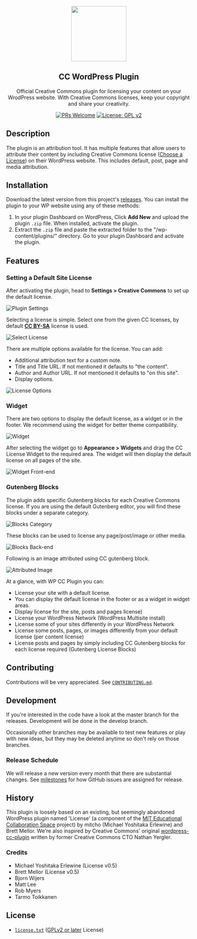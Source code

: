 <div align="center">
  <img src="https://mirrors.creativecommons.org/presskit/icons/cc.xlarge.png" height="150">
  <h2 align="center">CC WordPress Plugin</h2>
  <p align="center">Official Creative Commons plugin for licensing your content on your WrodPress website. With Creative Commons licenses, keep your copyright and share your creativity.
  </p>

[![PRs Welcome](https://img.shields.io/badge/PRs-welcome-brightgreen.svg?style=flat-square)](http://makeapullrequest.com) [![License: GPL v2](https://img.shields.io/badge/License-GPL%20v2-blue.svg)](https://www.gnu.org/licenses/old-licenses/gpl-2.0.en.html)

</div>

## Description

The plugin is an attribution tool. It has multiple features that allow users to attribute their content by including Creative Commons license
([Choose a License](https://creativecommons.org/choose/)) on their WordPress website. This includes default, post, page and media attribution.

## Installation

Download the latest version from this project's [releases][releases]. You can install the plugin to your WP website
using any of these methods:

[releases]: https://github.com/creativecommons/creativecommons-wordpress-plugin/releases "Releases · creativecommons/creativecommons-wordpress-plugin"

1. In your plugin Dashboard on WordPress, Click **Add New** and
upload the plugin `.zip` file. When installed, activate the plugin.
2. Extract the `.zip` file and paste the extracted folder to the
   "/wp-content/plugins/" directory. Go to your plugin Dashboard and activate the plugin.


## Features

### Setting a Default Site License

After activating the plugin, head to **Settings > Creative Commons** to set up the default license.

![Plugin Settings](https://cl.ly/01ae314c5c57/img)

Selecting a license is simple. Select one from the given
CC licenses, by default [**CC BY-SA**](http://creativecommons.org/licenses/by-sa/4.0/)
license is used.

![Select License](https://cl.ly/bfd84b912c78/img)

There are multiple options available for the license. You
can add:

- Additional attribution text for a custom note.
- Title and Title URL. If not mentioned it defaults to "the content".
- Author and Author URL. If not mentioned it defaults to "on this site".
- Display options.

![License Options](https://cl.ly/b4520d6ab6b1/img)

### Widget

There are two options to display the default license, as
a widget or in the footer. We recommend using the widget for better theme compatibility.

![Widget](https://cl.ly/2dacc1739955/img)

After selecting the widget go to **Appearance > Widgets**
and drag the CC License Widget to the
required area. The widget will then display the default license on all pages of the site.

![Widget Front-end](https://cl.ly/b9b584688f46/img)

### Gutenberg Blocks

The plugin adds specific Gutenberg blocks for each Creative
Commons license. If you are using the default Gutenberg editor,
you will find these blocks under a separate category.

![Blocks Category](https://cl.ly/4934cdc59cd4/img)

These blocks can be used to license any page/post/image or
other media.

![Blocks Back-end](https://cl.ly/b454a77259ce/img)

Following is an image attributed using CC gutenberg block.

![Attributed Image](https://cl.ly/bde9d591b534/img)

At a glance, with WP CC Plugin you can:

- License your site with a default license.
- You can display the default license in the footer or as a widget in widget areas.
- Display license for the site, posts and pages
  license)
- License your WordPress Network (WordPress Multisite install)
- License some of your sites differently in your WordPress Network
- License some posts, pages, or images differently from your default license
  (per content license)
- License posts and pages by simply including CC Gutenberg blocks for each
  license required (Gutenberg License Blocks)

## Contributing

Contributions will be very appreciated. See
[`CONTRIBUTING.md`](CONTRIBUTING.md).


## Development

If you're interested in the code have a look at the master branch for the
releases. Development will be done in the develop branch.

Occasionally other branches may be available to test new features or play with
new ideas, but they may be deleted anytime so don't rely on those branches.


### Release Schedule

We will release a new version every month that there are substantial changes.
See [milestones][milestones] for how GitHub issues are assigned for release.

[milestones]: https://github.com/creativecommons/wp-plugin-creativecommons/milestones


## History

This plugin is loosely based on an existing, but seemingly abandoned WordPress
plugin named 'License' (a component of the [MIT Educational Collaboration
Space][collabspace] project) by mitcho (Michael Yoshitaka Erlewine) and
Brett Mellor. We're also inspired by Creative Commons' original
[wordpress-cc-plugin][oldplugin] written by former Creative Commons CTO Nathan
Yergler.

[collabspace]:http://cispace.mit.edu/
[oldplugin]:https://github.com/cc-archive/wordpress-cc-plugin


### Credits

* Michael Yoshitaka Erlewine (License v0.5)
* Brett Mellor (License v0.5)
* Bjorn Wijers
* Matt Lee
* Rob Myers
* Tarmo Toikkanen


## License

* [`license.txt`](license.txt) ([GPLv2 or later][gplv2] License)

[gplv2]: https://opensource.org/licenses/GPL-2.0 "GNU General Public License version 2 | Open Source Initiative"
